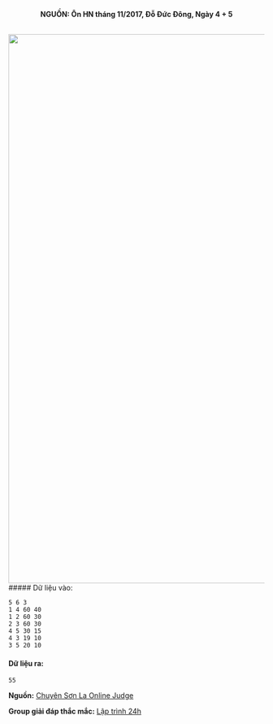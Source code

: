 **<center>NGUỒN: Ôn HN tháng 11/2017, Đỗ Đức Đông, Ngày 4 + 5</center>**
<br>

<img src="/images/problems/1035/school.svg" width=1080px>##### Dữ liệu vào:
```
5 6 3
1 4 60 40
1 2 60 30
2 3 60 30
4 5 30 15
4 3 19 10
3 5 20 10
```

#### Dữ liệu ra:
```
55
```
**Nguồn:** [Chuyên Sơn La Online Judge](http://csloj.ddns.net/)

**Group giải đáp thắc mắc:** [Lập trình 24h](https://www.facebook.com/groups/1386904321519984)